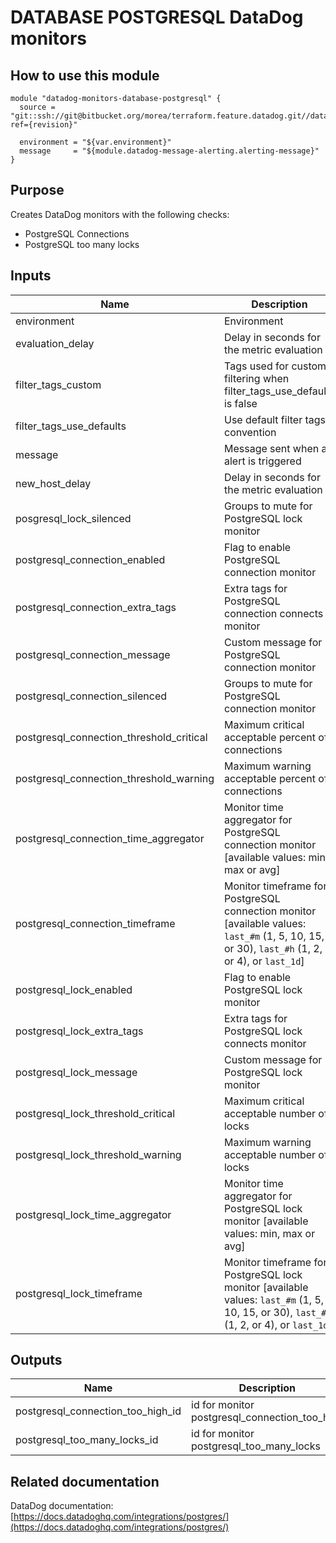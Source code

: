 # DATABASE POSTGRESQL DataDog monitors

## How to use this module

```
module "datadog-monitors-database-postgresql" {
  source = "git::ssh://git@bitbucket.org/morea/terraform.feature.datadog.git//database/postgresql?ref={revision}"

  environment = "${var.environment}"
  message     = "${module.datadog-message-alerting.alerting-message}"
}

```

## Purpose

Creates DataDog monitors with the following checks:

- PostgreSQL Connections
- PostgreSQL too many locks

## Inputs

| Name | Description | Type | Default | Required |
|------|-------------|:----:|:-----:|:-----:|
| environment | Environment | string | - | yes |
| evaluation_delay | Delay in seconds for the metric evaluation | string | `15` | no |
| filter_tags_custom | Tags used for custom filtering when filter_tags_use_defaults is false | string | `*` | no |
| filter_tags_use_defaults | Use default filter tags convention | string | `true` | no |
| message | Message sent when an alert is triggered | string | - | yes |
| new_host_delay | Delay in seconds for the metric evaluation | string | `300` | no |
| posgresql_lock_silenced | Groups to mute for PostgreSQL lock monitor | map | `<map>` | no |
| postgresql_connection_enabled | Flag to enable PostgreSQL connection monitor | string | `true` | no |
| postgresql_connection_extra_tags | Extra tags for PostgreSQL connection connects monitor | list | `<list>` | no |
| postgresql_connection_message | Custom message for PostgreSQL connection monitor | string | `` | no |
| postgresql_connection_silenced | Groups to mute for PostgreSQL connection monitor | map | `<map>` | no |
| postgresql_connection_threshold_critical | Maximum critical acceptable percent of connections | string | `80` | no |
| postgresql_connection_threshold_warning | Maximum warning acceptable percent of connections | string | `70` | no |
| postgresql_connection_time_aggregator | Monitor time aggregator for PostgreSQL connection monitor [available values: min, max or avg] | string | `avg` | no |
| postgresql_connection_timeframe | Monitor timeframe for PostgreSQL connection monitor [available values: `last_#m` (1, 5, 10, 15, or 30), `last_#h` (1, 2, or 4), or `last_1d`] | string | `last_15m` | no |
| postgresql_lock_enabled | Flag to enable PostgreSQL lock monitor | string | `true` | no |
| postgresql_lock_extra_tags | Extra tags for PostgreSQL lock connects monitor | list | `<list>` | no |
| postgresql_lock_message | Custom message for PostgreSQL lock monitor | string | `` | no |
| postgresql_lock_threshold_critical | Maximum critical acceptable number of locks | string | `99` | no |
| postgresql_lock_threshold_warning | Maximum warning acceptable number of locks | string | `70` | no |
| postgresql_lock_time_aggregator | Monitor time aggregator for PostgreSQL lock monitor [available values: min, max or avg] | string | `min` | no |
| postgresql_lock_timeframe | Monitor timeframe for PostgreSQL lock monitor [available values: `last_#m` (1, 5, 10, 15, or 30), `last_#h` (1, 2, or 4), or `last_1d`] | string | `last_5m` | no |

## Outputs

| Name | Description |
|------|-------------|
| postgresql_connection_too_high_id | id for monitor postgresql_connection_too_high |
| postgresql_too_many_locks_id | id for monitor postgresql_too_many_locks |

Related documentation
---------------------

DataDog documentation: [https://docs.datadoghq.com/integrations/postgres/](https://docs.datadoghq.com/integrations/postgres/)
